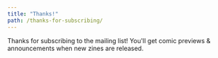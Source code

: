 ```yaml
---
title: "Thanks!"
path: /thanks-for-subscribing/
---
```


Thanks for subscribing to the mailing list! You'll get comic previews & announcements when new zines
are released.
